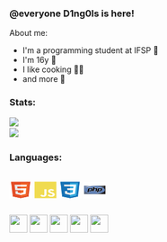### @everyone D1ng0ls is here!

About me:

- I'm a programming student at IFSP 🏫
- I'm 16y 👶
- I like cooking 👨‍🍳
- and more 🤔


### Stats:
<div>
  <img height="180em" src="https://github-readme-stats.vercel.app/api?username=D1ng0ls&show_icons=true&theme=dark&include_all_commits=true&count_private=true"/><br>
  <img height="180em" src="https://github-readme-stats.vercel.app/api/top-langs/?username=D1ng0ls&layout=compact&langs_count=16&theme=dark"/>
</div>

### Languages:
<div style="display: inline_block"><br>
  <img align="center" height="30" width="40" src="https://raw.githubusercontent.com/devicons/devicon/master/icons/html5/html5-original.svg">
  <img align="center" height="30" width="40" src="https://raw.githubusercontent.com/devicons/devicon/master/icons/javascript/javascript-plain.svg">
  <img align="center" height="30" width="40" src="https://raw.githubusercontent.com/devicons/devicon/master/icons/css3/css3-original.svg">
  <img align="center" height="30" width="40" src="https://raw.githubusercontent.com/devicons/devicon/master/icons/php/php-original.svg">
</div>

##

<div>
  <a href="https://twitter.com/D1ng0ls" target="_blank"><img height="32" width="32" src="https://cdn-icons.flaticon.com/png/512/4494/premium/4494477.png?token=exp=1651455433~hmac=41c0632c8b1c46c58f93eb6b3bf28e24" target="_blank"></a>
  <a href="https://instagram.com/D1ng0ls" target="_blank"><img height="32" width="32" src="https://cdn-icons.flaticon.com/png/512/4494/premium/4494488.png?token=exp=1651455048~hmac=bd4a54c51ea7d63898873c9337908af8" target="_blank"></a>
  <a href="https://www.youtube.com/D1ng0ls" target="_blank"><img height="32" width="32" src="https://cdn-icons.flaticon.com/png/512/4494/premium/4494485.png?token=exp=1651455220~hmac=a2dbbb2ff96ef7eb92f54b2b592ca046" target="_blank"></a>
 	<a href="https://www.twitch.tv/D1ng0ls" target="_blank"><img height="32" width="32" src="https://cdn-icons.flaticon.com/png/512/4494/premium/4494567.png?token=exp=1651455244~hmac=35baf3e683b12599d0bf5342051250e3" target="_blank"></a>
  <a href="https://www.reddit.com/user/D1ng0ls" target="_blank"><img height="32" width="32" src="https://cdn-icons.flaticon.com/png/512/4494/premium/4494500.png?token=exp=1651455317~hmac=1d3583806f5357d71667130743928b2a" target="_blank"></a>
</div>
